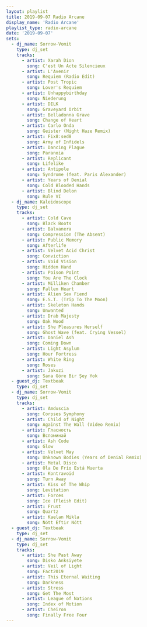 ```yaml
---
layout: playlist
title: 2019-09-07 Radio Arcane
display_name: 'Radio Arcane'
playlist_type: radio-arcane
date: '2019-09-07'
sets:
  - dj_name: Sorrow-Vomit
    type: dj_set
    tracks:
      - artist: Xarah Dion
        song: C'est Un Acte Silencieux
      - artist: L'Avenir
        song: Requiem (Radio Edit)
      - artist: Post Tropic
        song: Lover's Requiem
      - artist: Unhappybirthday
        song: Niederung
      - artist: DILK
        song: Graveyard Orbit
      - artist: Belladonna Grave
        song: Change of Heart
      - artist: Carlo Onda
        song: Geister (Night Haze Remix)
      - artist: Fix8:sed8
        song: Army of Infidels
      - artist: Dancing Plague
        song: Paranoia
      - artist: Replicant
        song: Lifelike
      - artist: Antipole
        song: Syndrome (feat. Paris Alexander)
      - artist: Years of Denial
        song: Cold Blooded Hands
      - artist: Blind Delon
        song: Rule VI                       
  - dj_name: Kaleidoscope
    type: dj_set        
    tracks:
      - artist: Cold Cave
        song: Black Boots
      - artist: Balvanera
        song: Compression (The Absent)
      - artist: Public Memory
        song: Afterlife
      - artist: Velvet Acid Christ
        song: Conviction
      - artist: Void Vision
        song: Hidden Hand
      - artist: Poison Point
        song: You Are The Clock
      - artist: Milliken Chamber
        song: Fallen Heart
      - artist: Alien Sex Fiend
        song: E.S.T. (Trip To The Moon)
      - artist: Skeleton Hands
        song: Unwanted
      - artist: Drab Majesty
        song: Oak Wood
      - artist: She Pleasures Herself
        song: Ghost Wave (feat. Crying Vessel)
      - artist: Daniel Ash
        song: Coming Down
      - artist: Light Asylum
        song: Hour Fortress
      - artist: White Ring
        song: Roses
      - artist: Jakuzi
        song: Sana Göre Bir Şey Yok
  - guest_dj: Textbeak
    type: dj_set
  - dj_name: Sorrow-Vomit
    type: dj_set
    tracks:
      - artist: Amduscia
        song: Corpses Symphony
      - artist: Child of Night
        song: Against The Wall (Video Remix)
      - artist: Гласность
        song: Вспоминай
      - artist: Ash Code
        song: Glow
      - artist: Velvet May
        song: Unknown Bodies (Years of Denial Remix)
      - artist: Metal Disco
        song: Ola De Frío Está Muerta
      - artist: Kontravoid
        song: Turn Away
      - artist: Kiss of The Whip
        song: Levitation
      - artist: Forces
        song: Ice (Fleish Edit)
      - artist: Frust
        song: Quartz
      - artist: Kaelan Mikla
        song: Nótt Eftir Nótt
  - guest_dj: Textbeak
    type: dj_set
  - dj_name: Sorrow-Vomit
    type: dj_set
    tracks:
      - artist: She Past Away
        song: Disko Anksiyete
      - artist: Veil of Light
        song: Fact2019
      - artist: This Eternal Waiting
        song: Darkness
      - artist: Stress
        song: Get The Most
      - artist: League of Nations
        song: Index of Motion
      - artist: Cheiron
        song: Finally Free Four
---
```

